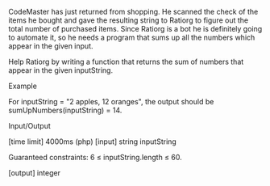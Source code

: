 CodeMaster has just returned from shopping. He scanned the check of the items he bought and gave the resulting string to Ratiorg to figure out the total number of purchased items. Since Ratiorg is a bot he is definitely going to automate it, so he needs a program that sums up all the numbers which appear in the given input.

Help Ratiorg by writing a function that returns the sum of numbers that appear in the given inputString.

Example

For inputString = "2 apples, 12 oranges", the output should be
sumUpNumbers(inputString) = 14.

Input/Output

[time limit] 4000ms (php)
[input] string inputString

Guaranteed constraints:
6 ≤ inputString.length ≤ 60.

[output] integer